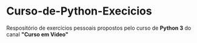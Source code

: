 # Curso-de-Python-Execicios
 Respositório de exercícios pessoais propostos pelo curso de **Python 3** do canal **"Curso em Vídeo"**
